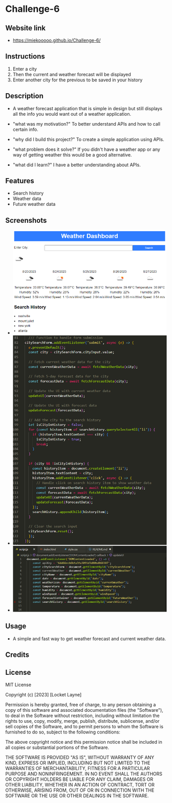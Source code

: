 # Challenge-6

## Website link

- https://miekooooo.github.io/Challenge-6/

## Instructions
1. Enter a city
2. Then the current and weather forecast will be displayed
3. Enter another city for the previous to be saved in your history

## Description
- A weather forecast application that is simple in design but still displays all the info you would want out of a weather application.


- "what was my motivation?" To better understand APIs and how to call certain info.
- "why did I build this project?" To create a simple application using APIs.
- "what problem does it solve?" If you didn't have a weather app or any way of getting weather this would be a good alternative.
- "what did I learn?" I have a better understanding about APIs.

## Features

- Search history
- Weather data
- Future weather data

## Screenshots

- ![Alt text](Example.PNG)
- ![Alt text](<Form Submission.PNG>)
- ![Alt text](<Function setup.PNG>)

## Usage

- A simple and fast way to get weather forecast and current weather data.

## Credits

## License 

MIT License

Copyright (c) [2023] [Locket Layne]

Permission is hereby granted, free of charge, to any person obtaining a copy
of this software and associated documentation files (the "Software"), to deal
in the Software without restriction, including without limitation the rights
to use, copy, modify, merge, publish, distribute, sublicense, and/or sell
copies of the Software, and to permit persons to whom the Software is
furnished to do so, subject to the following conditions:

The above copyright notice and this permission notice shall be included in all
copies or substantial portions of the Software.

THE SOFTWARE IS PROVIDED "AS IS", WITHOUT WARRANTY OF ANY KIND, EXPRESS OR
IMPLIED, INCLUDING BUT NOT LIMITED TO THE WARRANTIES OF MERCHANTABILITY,
FITNESS FOR A PARTICULAR PURPOSE AND NONINFRINGEMENT. IN NO EVENT SHALL THE
AUTHORS OR COPYRIGHT HOLDERS BE LIABLE FOR ANY CLAIM, DAMAGES OR OTHER
LIABILITY, WHETHER IN AN ACTION OF CONTRACT, TORT OR OTHERWISE, ARISING FROM,
OUT OF OR IN CONNECTION WITH THE SOFTWARE OR THE USE OR OTHER DEALINGS IN THE
SOFTWARE.